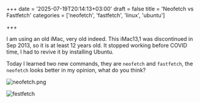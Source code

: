 +++
date = '2025-07-19T20:14:13+03:00'
draft = false
title = 'Neofetch vs Fastfetch'
categories = ['neofetch', 'fastfetch', 'linux', 'ubuntu']

+++

I am using an old iMac, very old indeed. This iMac13,1 was discontinued in Sep 2013, so it is at least 12 years old. It stopped working before COVID time, I had to revive it by installing Ubuntu.

Today I learned two new commands, they are `neofetch` and `fastfetch`, the `neofetch` looks better in my opinion, what do you think?

![neofetch.png](/neofetch.png)

![festfetch](/fastfetch.png)

